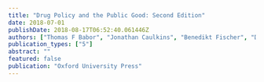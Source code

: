 ```yaml
---
title: "Drug Policy and the Public Good: Second Edition"
date: 2018-07-01
publishDate: 2018-08-17T06:52:40.061446Z
authors: ["Thomas F Babor", "Jonathan Caulkins", "Benedikt Fischer", "David Foxcroft", "María Elena Medina-Mora", "Isidore Obot", "Jürgen Rehm", "Peter Reuter", "Robin Room", "Ingeborg Rossow", " John Strang"]
publication_types: ["5"]
abstract: ""
featured: false
publication: "Oxford University Press"
---
```


